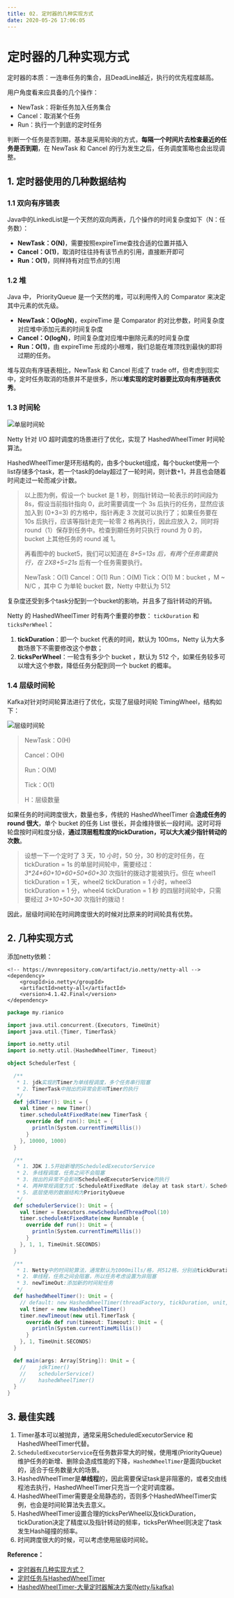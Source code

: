 ```yaml
---
title: 02. 定时器的几种实现方式
date: 2020-05-26 17:06:05
---
```

# 定时器的几种实现方式

定时器的本质：一连串任务的集合，且DeadLine越近，执行的优先程度越高。

用户角度看来应具备的几个操作：

* NewTask：将新任务加入任务集合
* Cancel：取消某个任务
* Run：执行一个到底的定时任务

判断一个任务是否到期，基本是采用轮询的方式，**每隔一个时间片去检查最近的任务是否到期**，在 NewTask 和 Cancel 的行为发生之后，任务调度策略也会出现调整。

## 1. 定时器使用的几种数据结构

### 1.1 双向有序链表

Java中的LinkedList是一个天然的双向两表，几个操作的时间复杂度如下（N：任务数）：

* **NewTask：O\(N\)**，需要按照expireTime查找合适的位置并插入
* **Cancel：O\(1\)**，取消时往往持有该节点的引用，直接断开即可
* **Run：O\(1\)**，同样持有对应节点的引用

### 1.2 堆

Java 中， PriorityQueue 是一个天然的堆，可以利用传入的 Comparator 来决定其中元素的优先级。

* **NewTask：O\(logN\)**，expireTime 是 Comparator 的对比参数，时间复杂度对应堆中添加元素的时间复杂度
* **Cancel：O\(logN\)**，时间复杂度对应堆中删除元素的时间复杂度
* **Run：O\(1\)**，由 expireTime 形成的小根堆，我们总能在堆顶找到最快的即将过期的任务。

堆与双向有序链表相比，NewTask 和 Cancel 形成了 trade off，但考虑到现实中，定时任务取消的场景并不是很多，所以**堆实现的定时器要比双向有序链表优秀**。

### 1.3 时间轮



![&#x5355;&#x5C42;&#x65F6;&#x95F4;&#x8F6E;](https://raw.githubusercontent.com/Rianico/Image/master/ARTS_Tips/%E5%8D%95%E5%B1%82%E6%97%B6%E9%97%B4%E8%BD%AE.png)

Netty 针对 I/O 超时调度的场景进行了优化，实现了 HashedWheelTimer 时间轮算法。

HashedWheelTimer是环形结构的，由多个bucket组成，每个bucket使用一个list存储多个task，若一个task的delay超过了一轮时间，则计数+1，并且也会随着时间走过一轮而减少计数。

> 以上图为例，假设一个 bucket 是 1 秒，则指针转动一轮表示的时间段为 8s，假设当前指针指向 0，此时需要调度一个 3s 后执行的任务，显然应该加入到 \(0+3=3\) 的方格中，指针再走 3 次就可以执行了；如果任务要在 10s 后执行，应该等指针走完一轮零 2 格再执行，因此应放入 2，同时将 round（1）保存到任务中。检查到期任务时只执行 round 为 0 的， bucket 上其他任务的 round 减 1。
>
> 再看图中的 bucket5，我们可以知道在 _8+5=13s 后，有两个任务需要执行，在  2X8+5=21s_ 后有一个任务需要执行。
>
> NewTask：O\(1\) Cancel：O\(1\) Run：O\(M\) Tick：O\(1\) M：bucket ，M ~ N/C ，其中 C 为单轮 bucket 数，Netty 中默认为 512

复杂度还受到多个task分配到一个bucket的影响，并且多了指针转动的开销。

Netty 的 HashedWheelTimer 时有两个重要的参数： `tickDuration` 和 `ticksPerWheel`：

1. **tickDuration**：即一个 bucket 代表的时间，默认为 100ms，Netty 认为大多数场景下不需要修改这个参数；
2. **ticksPerWheel**：一轮含有多少个 bucket ，默认为 512 个，如果任务较多可以增大这个参数，降低任务分配到同一个 bucket 的概率。

### 1.4 层级时间轮

Kafka对针对时间轮算法进行了优化，实现了层级时间轮 TimingWheel，结构如下：



![&#x5C42;&#x7EA7;&#x65F6;&#x95F4;&#x8F6E;](https://raw.githubusercontent.com/Rianico/Image/master/ARTS_Tips/%E5%B1%82%E7%BA%A7%E6%97%B6%E9%97%B4%E8%BD%AE.png)

> NewTask：O\(H\) 
>
> Cancel：O\(H\) 
>
> Run：O\(M\) 
>
> Tick：O\(1\) 
>
> H：层级数量

如果任务的时间跨度很大，数量也多，传统的 HashedWheelTimer 会**造成任务的 round 很大**，单个 bucket 的任务 List 很长，并会维持很长一段时间。这时可将轮盘按时间粒度分级，**通过顶层粗粒度的tickDuration，可以大大减少指针转动的次数**。

> 设想一下一个定时了 3 天，10 小时，50 分，30 秒的定时任务，在 tickDuration = 1s 的单层时间轮中，需要经过：_3_\*_24\*60+10\*60+50\*60+30_ 次指针的拨动才能被执行。但在 wheel1 tickDuration = 1 天，wheel2 tickDuration = 1 小时，wheel3 tickDuration = 1 分，wheel4 tickDuration = 1 秒 的四层时间轮中，只需要经过 _3+10+50+30_ 次指针的拨动！

因此，层级时间轮在时间跨度很大的时候对比原来的时间轮具有优势。

## 2. 几种实现方式

添加netty依赖：

```markup
<!-- https://mvnrepository.com/artifact/io.netty/netty-all -->
<dependency>
    <groupId>io.netty</groupId>
    <artifactId>netty-all</artifactId>
    <version>4.1.42.Final</version>
</dependency>
```

```scala
package my.rianico

import java.util.concurrent.{Executors, TimeUnit}
import java.util.{Timer, TimerTask}

import io.netty.util
import io.netty.util.{HashedWheelTimer, Timeout}

object SchedulerTest {

  /**
   * 1. jdk实现的Timer为单线程调度，多个任务串行阻塞
   * 2. TimerTask中抛出的异常会影响Timer的执行
   */
  def jdkTimer(): Unit = {
    val timer = new Timer()
    timer.scheduleAtFixedRate(new TimerTask {
      override def run(): Unit = {
        println(System.currentTimeMillis())
      }
    }, 10000, 1000)
  }

  /**
   * 1. JDK 1.5开始新增的ScheduledExecutorService
   * 2. 多线程调度，任务之间不会阻塞
   * 3. 抛出的异常不会影响ScheduledExecutorService的执行
   * 4. 两种常规调度方式：ScheduleAtFixedRate（delay at task start），ScheduleWithFixedDelay（delay at task end）
   * 5. 底层使用的数据结构为PriorityQueue
   */
  def schedulerService(): Unit = {
    val timer = Executors.newScheduledThreadPool(10)
    timer.scheduleAtFixedRate(new Runnable {
      override def run(): Unit = {
        println(System.currentTimeMillis())
      }
    }, 1, 1, TimeUnit.SECONDS)
  }

  /**
   * 1. Netty中的时间轮算法，通常默认为1000mills/格，共512格，分别由tickDuration，ticksPerWheel控制。
   * 2. 单线程，任务之间会阻塞，所以任务考虑设置为非阻塞
   * 3. newTimeOut:添加新的时间轮任务
   */
  def hashedWheelTimer(): Unit = {
    // default: new HashedWheelTimer(threadFactory, tickDuration, unit, 512)
    val timer = new HashedWheelTimer()
    timer.newTimeout(new util.TimerTask {
      override def run(timeout: Timeout): Unit = {
        println(System.currentTimeMillis())
      }
    }, 1, TimeUnit.SECONDS)
  }

  def main(args: Array[String]): Unit = {
    //    jdkTimer()
    //    schedulerService()
    //    hashedWheelTimer()
  }
}
```

## 3. 最佳实践

1. Timer基本可以被抛弃，通常采用ScheduledExecutorService 和 HashedWheelTimer代替。
2. `ScheduledExecutorService`在任务数非常大的时候，使用堆\(PriorityQueue\)维护任务的新增、删除会造成性能的下降，`HashedWheelTimer`是面向bucket的，适合于任务数量大的场景。
3. HashedWheelTimer是**单线程**的，因此需要保证task是非阻塞的，或者交由线程池去执行，HashedWheelTimer只充当一个定时调度器。
4. HashedWheelTimer需要是全局静态的，否则多个HashedWheelTimer实例，也会是时间轮算法失去意义。
5. HashedWheelTimer设置合理的ticksPerWheel以及tickDuration，tickDuration决定了精度以及指针转动的频率，ticksPerWheel则决定了task发生Hash碰撞的频率。
6. 时间跨度很大的时候，可以考虑使用层级时间轮。

**Reference：**

* [定时器有几种实现方式？](https://mp.weixin.qq.com/s?__biz=MjM5NzMyMjAwMA==&mid=2651485083&idx=1&sn=089a76c2ccef0a98831a389fd7943d23&chksm=bd251fe48a5296f22df28cd53827eac4cb153855b70266ce753cdb0ee6d145782e5a664ebd9a&mpshare=1&scene=1&srcid=&sharer_sharetime=1569909947817&sharer_shareid=24a7761e1ff7c16d32495d378d4ca2de&key=2d030d495be8f43e1d911c8464cebf301d5cb04f17797a47c12e1b20b32d4131ebf9fd672946629c5f761c3d4f96fe1b8821006433c85bfb6127f0e01120bfe5d2eca68a1bd9d12eda51b74ad45b1920&ascene=1&uin=MTU0NzEwNTU4NA==&devicetype=Windows%2010&version=62070141&lang=zh_CN&pass_ticket=nB7LIrOI7ggsIfTOffgmltlcIM7Tm%2bgk11c7xZ6ycRRjnL7dcVOsxTF6PZs8qmfE#)
* [定时任务与HashedWheelTimer](https://blog.wangqi.love/articles/Java/%E5%AE%9A%E6%97%B6%E4%BB%BB%E5%8A%A1%E4%B8%8EHashedWheelTimer.html)
* [HashedWheelTimer-大量定时器解决方案\(Netty与kafka\)](https://xiaoyue26.github.io/2018/10/27/2018-10/HashedWheelTimer-%E5%A4%A7%E9%87%8F%E5%AE%9A%E6%97%B6%E5%99%A8%E8%A7%A3%E5%86%B3%E6%96%B9%E6%A1%88-Netty%E4%B8%8Ekafka/)

